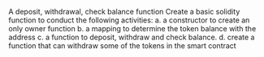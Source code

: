 A deposit, withdrawal, check balance function
Create a basic solidity function to conduct the following activities:
 a. a constructor to create an only owner function
 b. a mapping to determine the token balance with the address
 c. a function to deposit, withdraw and check balance.
 d. create a function that can withdraw some of the tokens in the smart contract
